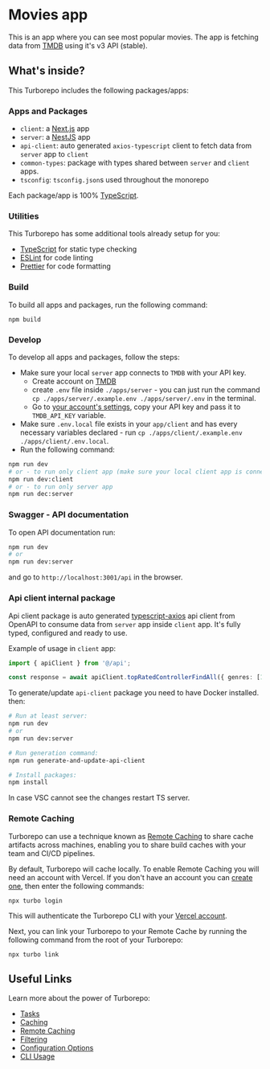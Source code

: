 # Movies app

This is an app where you can see most popular movies.
The app is fetching data from [TMDB](https://www.themoviedb.org/) using it's v3 API (stable).

## What's inside?

This Turborepo includes the following packages/apps:

### Apps and Packages

- `client`: a [Next.js](https://nextjs.org/) app
- `server`: a [NestJS](https://nestjs.com/) app
- `api-client`: auto generated `axios-typescript` client to fetch data from `server` app to `client`
- `common-types`: package with types shared between `server` and `client` apps.
- `tsconfig`: `tsconfig.json`s used throughout the monorepo

Each package/app is 100% [TypeScript](https://www.typescriptlang.org/).

### Utilities

This Turborepo has some additional tools already setup for you:

- [TypeScript](https://www.typescriptlang.org/) for static type checking
- [ESLint](https://eslint.org/) for code linting
- [Prettier](https://prettier.io) for code formatting

### Build

To build all apps and packages, run the following command:

```
npm build
```

### Develop

To develop all apps and packages, follow the steps:

- Make sure your local `server` app connects to `TMDB` with your API key.
  - Create account on [TMDB](https://www.themoviedb.org/)
  - create `.env` file inside `./apps/server` - you can just run the command `cp ./apps/server/.example.env ./apps/server/.env` in the terminal.
  - Go to [your account's settings](https://www.themoviedb.org/settings/api), copy your API key and pass it to `TMDB_API_KEY` variable.
- Make sure `.env.local` file exists in your `app/client` and has every necessary variables declared - run `cp ./apps/client/.example.env ./apps/client/.env.local`.
- Run the following command:

```sh
npm run dev
# or - to run only client app (make sure your local client app is connected to some working server app)
npm run dev:client
# or - to run only server app
npm run dec:server
```

### Swagger - API documentation

To open API documentation run:
```sh
npm run dev
# or
npm run dev:server
```

and go to `http://localhost:3001/api` in the browser.

### Api client internal package

Api client package is auto generated [typescript-axios](https://openapi-generator.tech/docs/generators/typescript-axios/) api client from OpenAPI to consume data from `server` app inside `client` app. It's fully typed, configured and ready to use.

Example of usage in `client` app:

```ts
import { apiClient } from '@/api';

const response = await apiClient.topRatedControllerFindAll({ genres: [1, 2, 3], sort: 'exampleAsc' });
```

To generate/update `api-client` package you need to have Docker installed. then:
```sh
# Run at least server:
npm run dev
# or
npm run dev:server

# Run generation command:
npm run generate-and-update-api-client

# Install packages:
npm install
```

In case VSC cannot see the changes restart TS server.

### Remote Caching

Turborepo can use a technique known as [Remote Caching](https://turbo.build/repo/docs/core-concepts/remote-caching) to share cache artifacts across machines, enabling you to share build caches with your team and CI/CD pipelines.

By default, Turborepo will cache locally. To enable Remote Caching you will need an account with Vercel. If you don't have an account you can [create one](https://vercel.com/signup), then enter the following commands:

```
npx turbo login
```

This will authenticate the Turborepo CLI with your [Vercel account](https://vercel.com/docs/concepts/personal-accounts/overview).

Next, you can link your Turborepo to your Remote Cache by running the following command from the root of your Turborepo:

```
npx turbo link
```

## Useful Links

Learn more about the power of Turborepo:

- [Tasks](https://turbo.build/repo/docs/core-concepts/monorepos/running-tasks)
- [Caching](https://turbo.build/repo/docs/core-concepts/caching)
- [Remote Caching](https://turbo.build/repo/docs/core-concepts/remote-caching)
- [Filtering](https://turbo.build/repo/docs/core-concepts/monorepos/filtering)
- [Configuration Options](https://turbo.build/repo/docs/reference/configuration)
- [CLI Usage](https://turbo.build/repo/docs/reference/command-line-reference)

